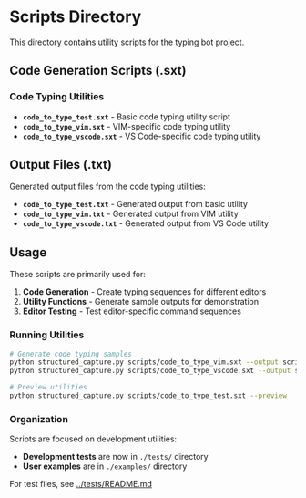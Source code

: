 # Scripts Directory

This directory contains utility scripts for the typing bot project.

## Code Generation Scripts (.sxt)

### Code Typing Utilities
- **`code_to_type_test.sxt`** - Basic code typing utility script
- **`code_to_type_vim.sxt`** - VIM-specific code typing utility
- **`code_to_type_vscode.sxt`** - VS Code-specific code typing utility

## Output Files (.txt)

Generated output files from the code typing utilities:
- **`code_to_type_test.txt`** - Generated output from basic utility
- **`code_to_type_vim.txt`** - Generated output from VIM utility
- **`code_to_type_vscode.txt`** - Generated output from VS Code utility

## Usage

These scripts are primarily used for:
1. **Code Generation** - Create typing sequences for different editors
2. **Utility Functions** - Generate sample outputs for demonstration
3. **Editor Testing** - Test editor-specific command sequences

### Running Utilities

```bash
# Generate code typing samples
python structured_capture.py scripts/code_to_type_vim.sxt --output scripts/code_to_type_vim.txt
python structured_capture.py scripts/code_to_type_vscode.sxt --output scripts/code_to_type_vscode.txt

# Preview utilities
python structured_capture.py scripts/code_to_type_test.sxt --preview
```

### Organization

Scripts are focused on development utilities:
- **Development tests** are now in `./tests/` directory
- **User examples** are in `./examples/` directory

For test files, see [../tests/README.md](../tests/README.md)
